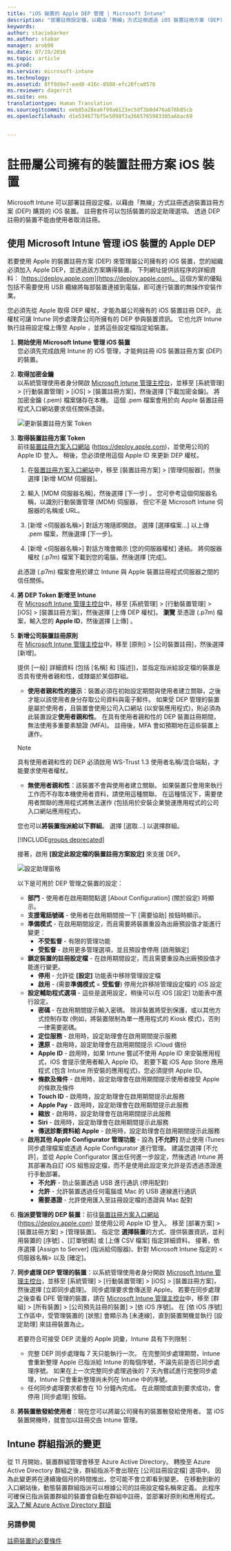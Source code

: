 ```yaml
---
title: "iOS 裝置的 Apple DEP 管理 | Microsoft Intune"
description: "部署註冊設定檔，以藉由「無線」方式註冊透過 iOS 裝置註冊方案 (DEP) 購買的 iOS 裝置，進而管理 Apple 裝置。"
keywords: 
author: staciebarker
ms.author: stabar
manager: arob98
ms.date: 07/19/2016
ms.topic: article
ms.prod: 
ms.service: microsoft-intune
ms.technology: 
ms.assetid: 8ff9d9e7-eed8-416c-8508-efc20fca8578
ms.reviewer: dagerrit
ms.suite: ems
translationtype: Human Translation
ms.sourcegitcommit: eeb85a28ea6f99a0123ec5df3b0d476a678b85cb
ms.openlocfilehash: d1e534677bf5e5098f3a3665765983305a6bac69


---
```


# <a name="enroll-corporate-owned-device-enrollment-program-ios-devices"></a>註冊屬公司擁有的裝置註冊方案 iOS 裝置
Microsoft Intune 可以部署註冊設定檔，以藉由「無線」方式註冊透過裝置註冊方案 (DEP) 購買的 iOS 裝置。 註冊套件可以包括裝置的設定助理選項。 透過 DEP 註冊的裝置不能由使用者取消註冊。

## <a name="apple-dep-management-for-ios-devices-with-microsoft-intune"></a>使用 Microsoft Intune 管理 iOS 裝置的 Apple DEP
若要使用 Apple 的裝置註冊方案 (DEP) 來管理屬公司擁有的 iOS 裝置，您的組織必須加入 Apple DEP，並透過該方案購得裝置。 下列網址提供該程序的詳細資料：  [https://deploy.apple.com](https://deploy.apple.com)。 這個方案的優點包括不需要使用 USB 纜線將每部裝置連接到電腦，即可進行裝置的無操作安裝作業。

您必須先從 Apple 取得 DEP 權杖，才能為屬公司擁有的 iOS 裝置註冊 DEP。 此權杖可讓 Intune 同步處理貴公司所擁有的 DEP 參與裝置資訊。 它也允許 Intune 執行註冊設定檔上傳至 Apple ，並將這些設定檔指定給裝置。

1.  **開始使用 Microsoft Intune 管理 iOS 裝置**</br>
    您必須先完成啟用 Intune 的 iOS 管理，才能夠註冊 iOS 裝置註冊方案 (DEP) 的裝置。

2.  **取得加密金鑰**</br>
    以系統管理使用者身分開啟 [Microsoft Intune 管理主控台](http://manage.microsoft.com)，並移至 [系統管理] &gt; [行動裝置管理] &gt; [iOS] &gt; [裝置註冊方案]，然後選擇 [下載加密金鑰]。 將加密金鑰 (.pem) 檔案儲存在本機。 這個 .pem 檔案會用於向 Apple 裝置註冊程式入口網站要求信任關係憑證。

      ![更新裝置註冊方案 Token](../media/dev-sa-ios-dep.png)

3.  **取得裝置註冊方案 Token**</br>
    前往[裝置註冊方案入口網站](https://deploy.apple.com) (https://deploy.apple.com)，並使用公司的 Apple ID 登入。 稍後，您必須使用這個 Apple ID 來更新 DEP 權杖。

    1.  在[裝置註冊方案入口網站](https://deploy.apple.com)中，移至 [裝置註冊方案] &gt; [管理伺服器]，然後選擇 [新增 MDM 伺服器]。

    2.  輸入 [MDM 伺服器名稱]，然後選擇 [下一步] 。 您可參考這個伺服器名稱，以識別行動裝置管理 (MDM) 伺服器， 但它不是 Microsoft Intune 伺服器的名稱或 URL。

    3.  [新增 &lt;伺服器名稱&gt;] 對話方塊隨即開啟。 選擇 [選擇檔案...] 以上傳 .pem 檔案，然後選擇 [下一步]。

    4.  [新增 &lt;伺服器名稱&gt;] 對話方塊會顯示 [您的伺服器權杖] 連結。 將伺服器權杖 (.p7m) 檔案下載到您的電腦，然後選擇 [完成]。

    此憑證 (.p7m) 檔案會用於建立 Intune 與 Apple 裝置註冊程式伺服器之間的信任關係。

4.  **將 DEP Token 新增至 Intune**</br>
    在 [Microsoft Intune 管理主控台](http://manage.microsoft.com)中，移至 [系統管理] &gt; [行動裝置管理] &gt; [iOS] &gt; [裝置註冊方案]，然後選擇 [上傳 DEP 權杖]。 **瀏覽** 至憑證 (.p7m) 檔案，輸入您的 **Apple ID**，然後選擇 [上傳] 。

5.  **新增公司裝置註冊原則**</br>
    在 [Microsoft Intune 管理主控台](http://manage.microsoft.com)中，移至 [原則] &gt; [公司裝置註冊]，然後選擇 [新增]。

    提供 [一般] 詳細資料 (包括 [名稱] 和 [描述])，並指定指派給設定檔的裝置是否具有使用者親和性，或隸屬於某個群組。
      - **使用者親和性的提示**：裝置必須在初始設定期間與使用者建立關聯，之後才能以該使用者身分存取公司資料與電子郵件。 如果受 DEP 管理的裝置是屬於使用者，且裝置會使用公司入口網站 (以安裝應用程式)，則必須為此裝置設定**使用者親和性**。 在具有使用者親和性的 DEP 裝置註冊期間，無法使用多重要素驗證 (MFA)。 註冊後，MFA 會如預期地在這些裝置上運作。 

      > [!NOTE]
      > 具有使用者親和性的 DEP 必須啟用 WS-Trust 1.3 使用者名稱/混合端點，才能要求使用者權杖。

      - **無使用者親和性**：該裝置不會與使用者建立關聯。 如果裝置只會用來執行工作而不存取本機使用者資料，請使用這種關聯。 在這種情況下，需要使用者關聯的應用程式將無法運作 (包括用於安裝企業營運應用程式的公司入口網站應用程式)。

    您也可以**將裝置指派給以下群組**。 選擇 [選取…] 以選擇群組。

    [!INCLUDE[groups deprecated](../includes/group-deprecation.md)]

    接著，啟用 **[設定此設定檔的裝置註冊方案設定]** 來支援 DEP。

      ![設定助理窗格](../media/pol-sa-corp-enroll.png)

     以下是可用於 DEP 管理之裝置的設定：

     - **部門** - 使用者在啟用期間點選 [About Configuration] \(關於設定) 時顯示。
     - **支援電話號碼** - 使用者在啟用期間按一下 [需要協助] 按鈕時顯示。
     - **準備模式** - 在啟用期間設定，而且需要將裝置重設為出廠預設值才能進行變更︰
        - **不受監督** - 有限的管理功能
        - **受監督** - 啟用更多管理選項，並且預設會停用 [啟用鎖定]
     - **鎖定裝置的註冊設定檔** - 在啟用期間設定，而且需要重設為出廠預設值才能進行變更。
        - **停用** - 允許從 **[設定]** 功能表中移除管理設定檔
        - **啟用** - (需要**準備模式** = **受監督**) 停用允許移除管理設定檔的 iOS 設定
     - **設定輔助程式選項** - 這些是選用設定，稍後可以在 iOS [設定] 功能表中進行設定。
        - **密碼** - 在啟用期間提示輸入密碼。 除非裝置將受到保護，或以其他方式控制存取 (例如，將裝置限制為單一應用程式的 Kiosk 模式)，否則一律需要密碼。
        - **定位服務** - 啟用時，設定助理會在啟用期間提示服務
        - **還原** - 啟用時，設定助理會在啟用期間提示 iCloud 備份
        - **Apple ID** - 啟用時，如果 Intune 嘗試不使用 Apple ID 來安裝應用程式，iOS 會提示使用者輸入 Apple ID。 若要下載 iOS App Store 應用程式 (包含 Intune 所安裝的應用程式)，您必須提供 Apple ID。
        - **條款及條件** - 啟用時，設定助理會在啟用期間提示使用者接受 Apple 的條款及條件
        - **Touch ID** - 啟用時，設定助理會在啟用期間提示此服務
        - **Apple Pay** - 啟用時，設定助理會在啟用期間提示此服務
        - **縮放** - 啟用時，設定助理會在啟用期間提示此服務
        - **Siri** - 啟用時，設定助理會在啟用期間提示此服務
        - **傳送診斷資料給 Apple** - 啟用時，設定助理會在啟用期間提示此服務
     -  **啟用其他 Apple Configurator 管理功能** - 設為 **[不允許]** 防止使用 iTunes 同步處理檔案或透過 Apple Configurator 進行管理。 建議您選擇 [不允許]，並從 Apple Configurator 匯出任何進一步設定，然後透過 Intune 將其部署為自訂 iOS 組態設定檔，而不是使用此設定來允許是否透過憑證進行手動部署。
        - **不允許** - 防止裝置透過 USB 進行通訊 (停用配對)
        - **允許** - 允許裝置透過任何電腦或 Mac 的 USB 連線進行通訊
        - **需要憑證** - 允許使用匯入至註冊設定檔的憑證與 Mac 配對

6.  **指派要管理的 DEP 裝置**：前往[裝置註冊方案入口網站](https://deploy.apple.com) (https://deploy.apple.com) 並使用公司 Apple ID 登入。 移至 [部署方案] &gt; [裝置註冊方案] &gt; [管理裝置]。 指定您 **選擇裝置**的方式、提供裝置資訊，並利用裝置的 [序號] 、[訂單號碼] 或 [上傳 CSV 檔案] 指定詳細資料。 接著，依序選擇 [Assign to Server] \(指派給伺服器)、針對 Microsoft Intune 指定的 &lt;伺服器名稱&gt; 以及 [確定]。

7.  **同步處理 DEP 管理的裝置**：以系統管理使用者身分開啟 [Microsoft Intune 管理主控台](http://manage.microsoft.com)，並移至 [系統管理] &gt; [行動裝置管理] &gt; [iOS] &gt; [裝置註冊方案]，然後選擇 [立即同步處理]。 同步處理要求會傳送至 Apple。 若要在同步處理之後查看 DPE 管理的裝置，請在 [Microsoft Intune 管理主控台](http://manage.microsoft.com)中，移至 [群組] &gt; [所有裝置] &gt; [公司預先註冊的裝置] &gt; [依 iOS 序號]。 在 [依 iOS 序號] 工作區中，受管理裝置的 [狀態] 會顯示為 [未連線]，直到裝置開機並執行 [設定助理] 來註冊裝置為止。

    若要符合可接受 DEP 流量的 Apple 詞彙，Intune 具有下列限制︰
     -  完整 DEP 同步處理每 7 天只能執行一次。 在完整同步處理期間，Intune 會重新整理 Apple 已指派給 Intune 的每個序號，不論先前是否已同步處理序號。 如果在上一次完整同步處理過後的 7 天內嘗試進行完整同步處理，Intune 只會重新整理尚未列在 Intune 中的序號。
     -  任何同步處理要求都會在 10 分鐘內完成。 在此期間或直到要求成功，會停用 [同步處理] 按鈕。

8.  **將裝置散發給使用者**：現在您可以將屬公司擁有的裝置散發給使用者。 當 iOS 裝置開機時，就會加以註冊交由 Intune 管理。

## <a name="changes-to-intune-group-assignments"></a>Intune 群組指派的變更

從 11 月開始，裝置群組管理會移至 Azure Active Directory。 轉換至 Azure Active Directory 群組之後，群組指派不會出現在 [公司註冊設定檔] 選項中。 因為此變更將在連續幾個月的時間推出，您可能不會立即看到變更。 在移動到新的入口網站後，動態裝置群組指派可以根據公司的註冊設定檔名稱來定義。 此程序可確保已指派裝置群組的裝置會自動在群組中註冊，並部署好原則和應用程式。 [深入了解 Azure Active Directory 群組](https://azure.microsoft.com/documentation/articles/active-directory-accessmanagement-manage-groups/)

### <a name="see-also"></a>另請參閱
[註冊裝置的必要條件](prerequisites-for-enrollment.md)



<!--HONumber=Nov16_HO3-->


